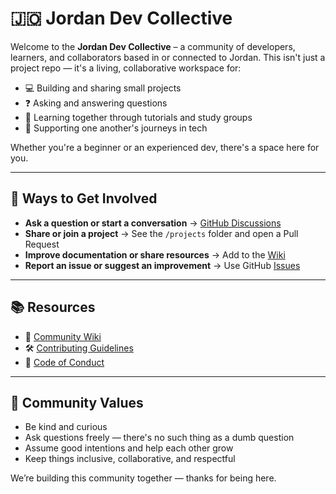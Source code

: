 # 🇯🇴 Jordan Dev Collective

Welcome to the **Jordan Dev Collective** – a community of developers, learners, and collaborators based in or connected to Jordan. This isn't just a project repo — it's a living, collaborative workspace for:

- 💻 Building and sharing small projects
- ❓ Asking and answering questions
- 🧠 Learning together through tutorials and study groups
- 🤝 Supporting one another's journeys in tech

Whether you're a beginner or an experienced dev, there's a space here for you.

---

## 🚀 Ways to Get Involved

- **Ask a question or start a conversation** → [GitHub Discussions](https://github.com/YOUR-ORG/community/discussions)
- **Share or join a project** → See the `/projects` folder and open a Pull Request
- **Improve documentation or share resources** → Add to the [Wiki](https://github.com/YOUR-ORG/community/wiki)
- **Report an issue or suggest an improvement** → Use GitHub [Issues](https://github.com/YOUR-ORG/community/issues)

---

## 📚 Resources

- 📘 [Community Wiki](https://github.com/YOUR-ORG/community/wiki)
- 🛠️ [Contributing Guidelines](./CONTRIBUTING.md)
- 📜 [Code of Conduct](./CODE_OF_CONDUCT.md)

---

## 💬 Community Values

- Be kind and curious
- Ask questions freely — there's no such thing as a dumb question
- Assume good intentions and help each other grow
- Keep things inclusive, collaborative, and respectful

We’re building this community together — thanks for being here.
